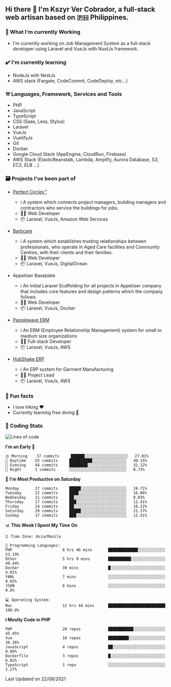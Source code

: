 ## Hi there 👋 I'm Kszyr Ver Cobrador, a full-stack web artisan based on 🇵🇭 Philippines.

### 🚀 What I'm currently Working

- I'm currently working on Job Management System as a full-stack developer using Laravel and VueJs with NuxtJs framework.

### ✔️ I'm currently learning

- NodeJs with NestJs
- AWS stack (Fargate, CodeCommit, CodeDeploy, etc...)

### ⚒️ Languages, Framework, Services and Tools
- PHP
- JavaScript
- TypeScript
- CSS (Saas, Less, Stylus)
- Laravel
- VueJs
- VuetifyJs
- Git
- Docker
- Google Cloud Stack (AppEngine, CloudRun, Firebase)
- AWS Stack (ElasticBeanstalk, Lambda, Amplify, Aurora Database, S3, EC2, ELB ...)


### 🗃 Projects I've been part of

- <a href="https://perfectcircles.com.au/" target="_blank">Perfect Circles™</a>

  - ℹ️ A system which connects project managers, building managers and contractors who service the buildings for jobs.
  - 👨‍💻 Web Developer
  - 📦 Laravel, VueJs, Amazon Web Services

- <a href="https://appetiser.com.au/portfolio/barbcare" target="_blank">Barbcare</a>

  - ℹ️ A system which establishes trusting relationships between professionals, who operate in Aged Care facilities and Community Centres, with their clients and their families.
  - 👨‍💻 Web Developer
  - 📦 Laravel, VueJs, DigitalOcean

- Appetiser Baseplate

  - ℹ️ An Initial Laravel Scaffolding for all projects in Appetiser company that includes core features and design patterns which the company follows.
  - 👨‍💻 Web Developer
  - 📦 Laravel, VueJs, Docker

- <a href="https://peoplewave.co" target="_blank">Peoplewave ERM</a>

  - ℹ️ An ERM (Employee Relationship Management) system for small to medium size organizations
  - 👨‍💻 Full-stack Developer
  - 📦 Laravel, VueJs, AWS

- <a href="https://www.posbang.com/garment-erp" target="_blank">HubShake ERP</a>

  - ℹ️ An ERP system for Garment Manufacturing
  - 👨‍💻 Project Lead
  - 📦 Laravel, VueJs, AWS

### 🌴 Fun facts

- I love hiking ❤️
- Currently learning free diving 🥽

### 🌟 Coding Stats

<!-- WakaTime Stats -->

<!--START_SECTION:waka-->
![Lines of code](https://img.shields.io/badge/From%20Hello%20World%20I%27ve%20Written-515366%20lines%20of%20code-blue)

**I'm an Early 🐤** 

```text
🌞 Morning    37 commits     ██████░░░░░░░░░░░░░░░░░░░   27.01% 
🌆 Daytime    55 commits     ██████████░░░░░░░░░░░░░░░   40.15% 
🌃 Evening    44 commits     ████████░░░░░░░░░░░░░░░░░   32.12% 
🌙 Night      1 commits      ░░░░░░░░░░░░░░░░░░░░░░░░░   0.73%

```
📅 **I'm Most Productive on Saturday** 

```text
Monday       27 commits     █████░░░░░░░░░░░░░░░░░░░░   19.71% 
Tuesday      22 commits     ████░░░░░░░░░░░░░░░░░░░░░   16.06% 
Wednesday    11 commits     ██░░░░░░░░░░░░░░░░░░░░░░░   8.03% 
Thursday     17 commits     ███░░░░░░░░░░░░░░░░░░░░░░   12.41% 
Friday       14 commits     ██░░░░░░░░░░░░░░░░░░░░░░░   10.22% 
Saturday     29 commits     █████░░░░░░░░░░░░░░░░░░░░   21.17% 
Sunday       17 commits     ███░░░░░░░░░░░░░░░░░░░░░░   12.41%

```


📊 **This Week I Spent My Time On** 

```text
⌚︎ Time Zone: Asia/Manila

💬 Programming Languages: 
PHP                      6 hrs 46 mins       █████████████░░░░░░░░░░░░   53.19% 
Other                    5 hrs 9 mins        ██████████░░░░░░░░░░░░░░░   40.44% 
Docker                   30 mins             █░░░░░░░░░░░░░░░░░░░░░░░░   4.01% 
YAML                     7 mins              ░░░░░░░░░░░░░░░░░░░░░░░░░   0.93% 
JSON                     6 mins              ░░░░░░░░░░░░░░░░░░░░░░░░░   0.8%

💻 Operating System: 
Mac                      12 hrs 44 mins      █████████████████████████   100.0%

```

**I Mostly Code in PHP** 

```text
PHP                      20 repos            ███████████░░░░░░░░░░░░░░   45.45% 
Vue                      16 repos            █████████░░░░░░░░░░░░░░░░   36.36% 
JavaScript               4 repos             ██░░░░░░░░░░░░░░░░░░░░░░░   9.09% 
Dockerfile               3 repos             █░░░░░░░░░░░░░░░░░░░░░░░░   6.82% 
TypeScript               1 repo              ░░░░░░░░░░░░░░░░░░░░░░░░░   2.27%

```



 Last Updated on 22/08/2021
<!--END_SECTION:waka-->
